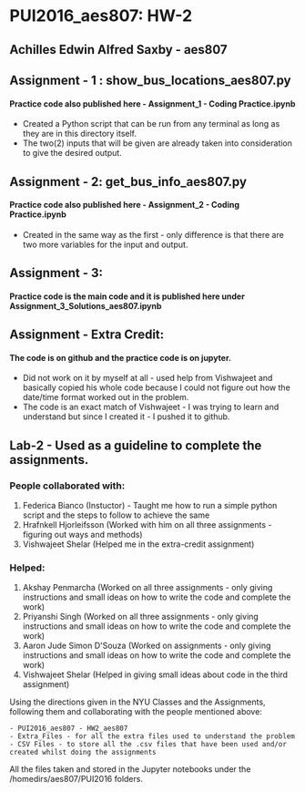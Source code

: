 # PUI2016_aes807: HW-2

## Achilles Edwin Alfred Saxby - aes807

## Assignment - 1 : show_bus_locations_aes807.py
#### Practice code also published here - Assignment_1 - Coding Practice.ipynb

- Created a Python script that can be run from any terminal as long as they are in this directory itself.
- The two(2) inputs that will be given are already taken into consideration to give the desired output.

## Assignment - 2: get_bus_info_aes807.py
#### Practice code also published here - Assignment_2 - Coding Practice.ipynb

- Created in the same way as the first - only difference is that there are two more variables for the input and output.

## Assignment - 3:
#### Practice code is the main code and it is published here under Assignment_3_Solutions_aes807.ipynb

## Assignment - Extra Credit:
#### The code is on github and the practice code is on jupyter.

- Did not work on it by myself at all - used help from Vishwajeet and basically copied his whole code because I could not figure out how the date/time format worked out in the problem.
- The code is an exact match of Vishwajeet - I was trying to learn and understand but since I created it - I pushed it to github.

## Lab-2 - Used as a guideline to complete the assignments.

### People collaborated with:

1. Federica Bianco (Instuctor) - Taught me how to run a simple python script and the steps to follow to achieve the same
2. Hrafnkell Hjorleifsson (Worked with him on all three assignments - figuring out ways and methods)
3. Vishwajeet Shelar (Helped me in the extra-credit assignment)

### Helped:

1. Akshay Penmarcha (Worked on all three assignments - only giving instructions and small ideas on how to write the code and complete the work)
2. Priyanshi Singh (Worked on all three assignments - only giving instructions and small ideas on how to write the code and complete the work)
3. Aaron Jude Simon D'Souza (Worked on assignments - only giving instructions and small ideas on how to write the code and complete the work)
4. Vishwajeet Shelar (Helped in giving small ideas about code in the third assignment)

Using the directions given in the NYU Classes and the Assignments, following them and collaborating with the people mentioned above:

    - PUI2016_aes807 - HW2_aes807
    - Extra_Files - for all the extra files used to understand the problem
    - CSV Files - to store all the .csv files that have been used and/or created whilst doing the assignments

All the files taken and stored in the Jupyter notebooks under the /homedirs/aes807/PUI2016 folders.

